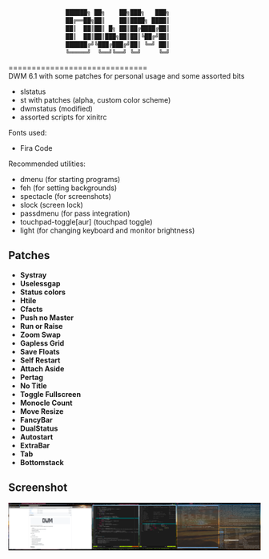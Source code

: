 ```
 				██████╗ ██╗    ██╗███╗   ███╗
   				██╔══██╗██║    ██║████╗ ████║
   				██║  ██║██║ █╗ ██║██╔████╔██║
   				██║  ██║██║███╗██║██║╚██╔╝██║
   				██████╔╝╚███╔███╔╝██║ ╚═╝ ██║
   				╚═════╝  ╚══╝╚══╝ ╚═╝     ╚═╝
```
==============================  
DWM 6.1 with some patches for personal usage and some assorted bits
- slstatus
- st with patches (alpha, custom color scheme)
- dwmstatus (modified)
- assorted scripts for xinitrc

Fonts used:
- Fira Code

Recommended utilities:
- dmenu (for starting programs)
- feh (for setting backgrounds)
- spectacle (for screenshots) 
- slock (screen lock)
- passdmenu (for pass integration)
- touchpad-toggle[aur] (touchpad toggle)
- light (for changing keyboard and monitor brightness)
    
Patches
----------------------------
* **Systray**
* **Uselessgap**
* **Status colors**
* **Htile**
* **Cfacts**
* **Push no Master**
* **Run or Raise**
* **Zoom Swap**
* **Gapless Grid**
* **Save Floats**
* **Self Restart**
* **Attach Aside**
* **Pertag**
* **No Title**
* **Toggle Fullscreen**
* **Monocle Count**
* **Move Resize**
* **FancyBar**
* **DualStatus**
* **Autostart**
* **ExtraBar**
* **Tab**
* **Bottomstack**
  
Screenshot
----------------------------
![Screenshot](/screenshot.png)
